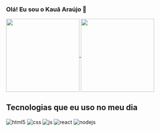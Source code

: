 ### Olá! Eu sou o Kauã Araújo 👋


  <a href="https://github.com/LKaua22k/github-readme-stats">
    <img height=200 align="center" src="https://github-readme-stats.vercel.app/api?username=LKaua22k&show_icons=true&theme=radical&rank_icon=percentile"&card_width=120" />
  </a>
  <a href="https://github.com/LKaua22k/convoychat">
    <img height=200 align="center" src="https://github-readme-stats.vercel.app/api/top-langs?username=LKaua22k&show_icons=true&theme=radical&layout=compact&langs_count=8&card_width=120" />
  </a>


## Tecnologias que eu uso no meu dia

<div style="display: inline_block">
  <img align="center" alt="html5" src="https://img.shields.io/badge/HTML5-E34F26?style=for-the-badge&logo=html5&logoColor=white" />
  <img align="center" alt="css" src="https://img.shields.io/badge/CSS3-1572B6?style=for-the-badge&logo=css3&logoColor=white" />
  <img align="center" alt="js" src="https://img.shields.io/badge/JavaScript-F7DF1E?style=for-the-badge&logo=javascript&logoColor=black" />
  <img align="center" alt="react" src="https://img.shields.io/badge/React-20232A?style=for-the-badge&logo=react&logoColor=61DAFB" />
  <img align="center" alt="nodejs" src="https://img.shields.io/badge/Node.js-43853D?style=for-the-badge&logo=node.js&logoColor=white" />
</div><br/>
